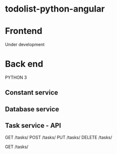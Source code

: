 # todolist-python-angular


# Frontend
Under development

# Back end
PYTHON 3
  ## Constant service
  
  ## Database service
  
  ## Task service - API
  GET     /tasks/<id>
  POST    /tasks/<id>
  PUT     /tasks/<id>
  DELETE  /tasks/<id>
  
  GET     /tasks/<id>
  
 
